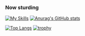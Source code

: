 ### Now sturding
[![My Skills](https://skillicons.dev/icons?i=js,html,css,astro,vite,react,next)](https://skillicons.dev)
[![Anurag's GitHub stats](https://github-readme-stats.vercel.app/api?username=Ytaihei)](https://github.com/anuraghazra/github-readme-stats)

[![Top Langs](https://github-readme-stats.vercel.app/api/top-langs/?username=Ytaihei)](https://github.com/anuraghazra/github-readme-stats)
[![trophy](https://github-profile-trophy.vercel.app/?username=Ytaihei)](https://github.com/ryo-ma/github-profile-trophy)
